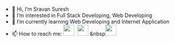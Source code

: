 - 👋 Hi, I’m Sravan Suresh
- 👀 I’m interested in Full Stack Developing, Web Developing
- 🌱 I’m currently learning Web Developing and Internet Application
- 📫 How to reach me: <a href="mailto:sravansuresh2411@gmail.com" alt="Contact me"><code><img  height="30" src="https://github.com/webdevsra1/Masterassets/blob/300b620cd12710328b047ea9d95e84ac69eeff83/Gmail.png"></code></a>
&nbsp;<a href="https://www.linkedin.com/in/sravan-suresh-112121156/" alt="Linkedin"><code><img  height="30" src="https://github.com/webdevsra1/Masterassets/blob/300b620cd12710328b047ea9d95e84ac69eeff83/Linkedin.png"></code></a>
&nbsp<a href="https://twitter.com/sravanqute" alt="Twitter"><code><img  height="30" src="https://github.com/webdevsra1/Masterassets/blob/430dd8260c4bec33b773c9895df408806513d887/Twitter.png"></code></a>
&nbsp;
<!---
webdevsra1/webdevsra1 is a ✨ special ✨ repository because its `README.md` (this file) appears on your GitHub profile.
You can click the Preview link to take a look at your changes.
--->
